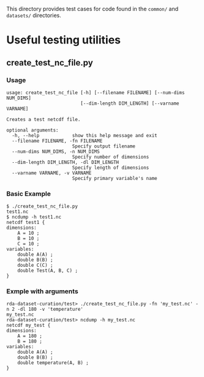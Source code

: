 This directory provides test cases for code found in the `common/` and `datasets/` directories.

# Useful testing utilities

## create_test_nc_file.py

### Usage
```
usage: create_test_nc_file [-h] [--filename FILENAME] [--num-dims NUM_DIMS]
                           [--dim-length DIM_LENGTH] [--varname VARNAME]

Creates a test netcdf file.

optional arguments:
  -h, --help            show this help message and exit
  --filename FILENAME, -fn FILENAME
                        Specify output filename
  --num-dims NUM_DIMS, -n NUM_DIMS
                        Specify number of dimensions
  --dim-length DIM_LENGTH, -dl DIM_LENGTH
                        Specify length of dimensions
  --varname VARNAME, -v VARNAME
                        Specify primary variable's name
```

### Basic Example
```
$ ./create_test_nc_file.py 
test1.nc
$ ncdump -h test1.nc 
netcdf test1 {
dimensions:
    A = 10 ;
    B = 10 ;
    C = 10 ;
variables:
    double A(A) ;
    double B(B) ;
    double C(C) ;
    double Test(A, B, C) ;
}
```
### Exmple with arguments
```
rda-dataset-curation/test> ./create_test_nc_file.py -fn 'my_test.nc' -n 2 -dl 180 -v 'temperature'
my_test.nc
rda-dataset-curation/test> ncdump -h my_test.nc 
netcdf my_test {
dimensions:
    A = 180 ;
    B = 180 ;
variables:
    double A(A) ;
    double B(B) ;
    double temperature(A, B) ;
}
```
